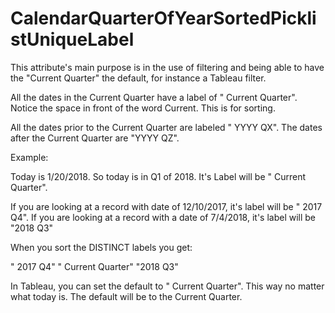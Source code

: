 # CalendarQuarterOfYearSortedPicklistUniqueLabel

This attribute's main purpose is in the use of filtering and being able to have the "Current Quarter" the default, for instance a Tableau filter.

All the dates in the Current Quarter have a label of " Current Quarter". Notice the space in front of the word Current. This is for sorting.

All the dates prior to the Current Quarter are labeled " YYYY QX". The dates after the Current Quarter are "YYYY QZ".

Example:

Today is 1/20/2018. So today is in Q1 of 2018. It's Label will be " Current Quarter".

If you are looking at a record with date of 12/10/2017, it's label will be " 2017 Q4".
If you are looking at a record with a date of 7/4/2018, it's label will be "2018 Q3"

When you sort the DISTINCT labels you get:

" 2017 Q4"
" Current Quarter"
"2018 Q3"

In Tableau, you can set the default to " Current Quarter". This way no matter what today is. The default will be to the Current Quarter.